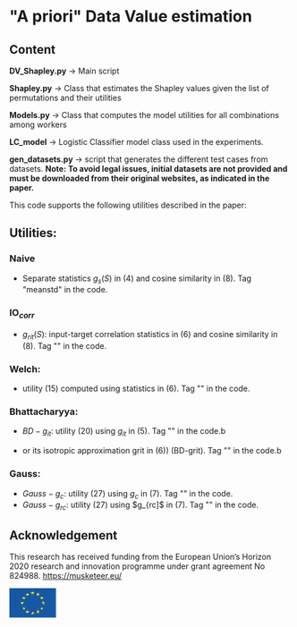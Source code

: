 # "A priori" Data Value estimation

## Content


**DV_Shapley.py** -> Main script

**Shapley.py**  -> Class that estimates the Shapley values given the list of permutations and their utilities

**Models.py** ->  Class that computes the model utilities for all combinations among workers

**LC_model** -> Logistic Classifier model class used in the experiments. 

**gen_datasets.py** -> script that generates the different test cases from datasets. **Note: To avoid legal issues, initial datasets are not provided and must be downloaded from their original websites, as indicated in the paper.**

This code supports the following utilities described in the paper:


## Utilities:


### **Naive**

* Separate statistics $g_s(S)$ in (4) and cosine similarity in (8). Tag "meanstd" in the code.

### **IO**$_{corr}$ 

* $g_{rit}(S)$:  input-target correlation statistics in (6) and cosine similarity in (8). Tag "" in the code.

### **Welch**: 

* utility (15) computed using statistics in (6). Tag "" in the code.

### **Bhattacharyya**: 

* $BD-g_{it}$: utility (20) using $g_{it}$ in (5). Tag "" in the code.b

* or its isotropic approximation grit in (6)) (BD-grit). Tag "" in the code.b

### **Gauss**: 

* $Gauss-g_c$: utility (27) using $g_c$ in (7). Tag "" in the code.
* $Gauss-g_{rc}$: utility (27) using $g_{rc]$ in (7). Tag "" in the code.


## Acknowledgement 

This research has received funding from the European Union’s Horizon 2020 research and innovation programme under grant agreement No 824988. https://musketeer.eu/

![](./EU.png)